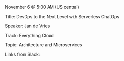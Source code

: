 November 6 @ 5:00 AM (US central)

Title: DevOps to the Next Level with Serverless ChatOps

Speaker: Jan de Vries

Track: Everything Cloud

Topic: Architecture and Microservices

Links from Slack:

